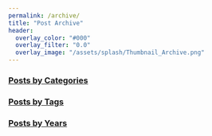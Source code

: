 ```yaml
---
permalink: /archive/
title: "Post Archive"
header:
  overlay_color: "#000"
  overlay_filter: "0.0"
  overlay_image: "/assets/splash/Thumbnail_Archive.png"
---
```


### <i class="fas fa-fw fa-book" aria-hidden="true"></i> [Posts by Categories](/categories)

### <i class="fas fa-fw fa-tags" aria-hidden="true"></i> [Posts by Tags](/tags)

### <i class="fas fa-fw fa-calendar" aria-hidden="true"></i> [Posts by Years](/posts)